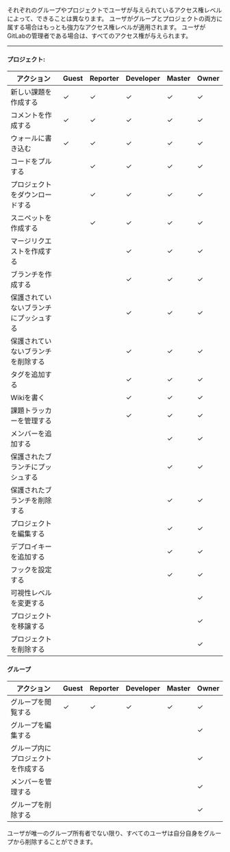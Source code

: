 それぞれのグループやプロジェクトでユーザが与えられているアクセス権レベルによって、できることは異なります。
ユーザがグループとプロジェクトの両方に属する場合はもっとも強力なアクセス権レベルが適用されます。
ユーザがGitLabの管理者である場合は、すべてのアクセス権が与えられます。

---

#### プロジェクト:


| アクション| Guest | Reporter | Developer | Master | Owner|
|-------|-------|----------|-----------|--------|------|
|新しい課題を作成する|✓|✓|✓|✓|✓|
|コメントを作成する|✓|✓|✓|✓|✓|
|ウォールに書き込む|✓|✓|✓|✓|✓|
|コードをプルする| |✓|✓|✓|✓|
|プロジェクトをダウンロードする| |✓|✓|✓|✓|
|スニペットを作成する| |✓|✓|✓|✓|
|マージリクエストを作成する| ||✓|✓|✓|
|ブランチを作成する| ||✓|✓|✓|
|保護されていないブランチにプッシュする| ||✓|✓|✓|
|保護されていないブランチを削除する| ||✓|✓|✓|
|タグを追加する| ||✓|✓|✓|
|Wikiを書く| ||✓|✓|✓|
|課題トラッカーを管理する| ||✓|✓|✓|
|メンバーを追加する| |||✓|✓|
|保護されたブランチにプッシュする| |||✓|✓|
|保護されたブランチを削除する| |||✓|✓|
|プロジェクトを編集する| |||✓|✓|
|デプロイキーを追加する| |||✓|✓|
|フックを設定する| |||✓|✓|
|可視性レベルを変更する| ||||✓|
|プロジェクトを移譲する| ||||✓|
|プロジェクトを削除する| ||||✓|

#### グループ

|アクション|Guest|Reporter|Developer|Master|Owner|
|------|-----|--------|---------|------|-----|
|グループを閲覧する|✓|✓|✓|✓|✓|
|グループを編集する|||||✓|
|グループ内にプロジェクトを作成する|||||✓|
|メンバーを管理する|||||✓|
|グループを削除する|||||✓|

ユーザが唯一のグループ所有者でない限り、すべてのユーザは自分自身をグループから削除することができます。
